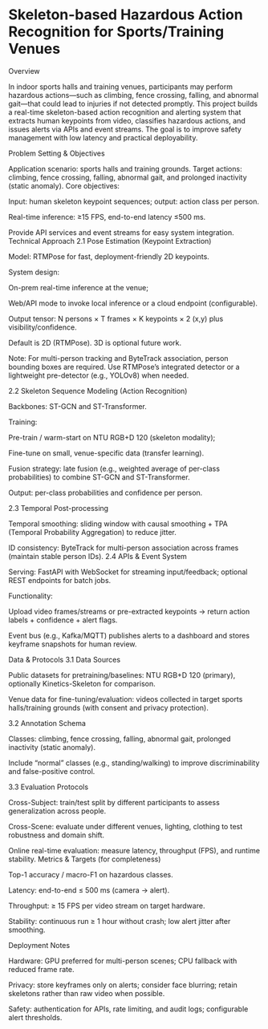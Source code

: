 # Skeleton-based Hazardous Action Recognition for Sports/Training Venues

Overview

In indoor sports halls and training venues, participants may perform hazardous actions—such as climbing, fence crossing, falling, and abnormal gait—that could lead to injuries if not detected promptly. This project builds a real-time skeleton-based action recognition and alerting system that extracts human keypoints from video, classifies hazardous actions, and issues alerts via APIs and event streams. The goal is to improve safety management with low latency and practical deployability.

Problem Setting & Objectives

Application scenario: sports halls and training grounds.
Target actions: climbing, fence crossing, falling, abnormal gait, and prolonged inactivity (static anomaly).
Core objectives:

Input: human skeleton keypoint sequences; output: action class per person.

Real-time inference: ≥15 FPS, end-to-end latency ≤500 ms.

Provide API services and event streams for easy system integration.
Technical Approach
2.1 Pose Estimation (Keypoint Extraction)

Model: RTMPose for fast, deployment-friendly 2D keypoints.

System design:

On-prem real-time inference at the venue;

Web/API mode to invoke local inference or a cloud endpoint (configurable).

Output tensor: N persons × T frames × K keypoints × 2 (x,y) plus visibility/confidence.

Default is 2D (RTMPose). 3D is optional future work.

Note: For multi-person tracking and ByteTrack association, person bounding boxes are required. Use RTMPose’s integrated detector or a lightweight pre-detector (e.g., YOLOv8) when needed.

2.2 Skeleton Sequence Modeling (Action Recognition)

Backbones: ST-GCN and ST-Transformer.

Training:

Pre-train / warm-start on NTU RGB+D 120 (skeleton modality);

Fine-tune on small, venue-specific data (transfer learning).

Fusion strategy: late fusion (e.g., weighted average of per-class probabilities) to combine ST-GCN and ST-Transformer.

Output: per-class probabilities and confidence per person.

2.3 Temporal Post-processing

Temporal smoothing: sliding window with causal smoothing + TPA (Temporal Probability Aggregation) to reduce jitter.

ID consistency: ByteTrack for multi-person association across frames (maintain stable person IDs).
2.4 APIs & Event System

Serving: FastAPI with WebSocket for streaming input/feedback; optional REST endpoints for batch jobs.

Functionality:

Upload video frames/streams or pre-extracted keypoints → return action labels + confidence + alert flags.

Event bus (e.g., Kafka/MQTT) publishes alerts to a dashboard and stores keyframe snapshots for human review.

Data & Protocols
3.1 Data Sources

Public datasets for pretraining/baselines: NTU RGB+D 120 (primary), optionally Kinetics-Skeleton for comparison.

Venue data for fine-tuning/evaluation: videos collected in target sports halls/training grounds (with consent and privacy protection).

3.2 Annotation Schema

Classes: climbing, fence crossing, falling, abnormal gait, prolonged inactivity (static anomaly).

Include “normal” classes (e.g., standing/walking) to improve discriminability and false-positive control.

3.3 Evaluation Protocols

Cross-Subject: train/test split by different participants to assess generalization across people.

Cross-Scene: evaluate under different venues, lighting, clothing to test robustness and domain shift.

Online real-time evaluation: measure latency, throughput (FPS), and runtime stability.
Metrics & Targets (for completeness)

Top-1 accuracy / macro-F1 on hazardous classes.

Latency: end-to-end ≤ 500 ms (camera → alert).

Throughput: ≥ 15 FPS per video stream on target hardware.

Stability: continuous run ≥ 1 hour without crash; low alert jitter after smoothing.

Deployment Notes

Hardware: GPU preferred for multi-person scenes; CPU fallback with reduced frame rate.

Privacy: store keyframes only on alerts; consider face blurring; retain skeletons rather than raw video when possible.

Safety: authentication for APIs, rate limiting, and audit logs; configurable alert thresholds.
